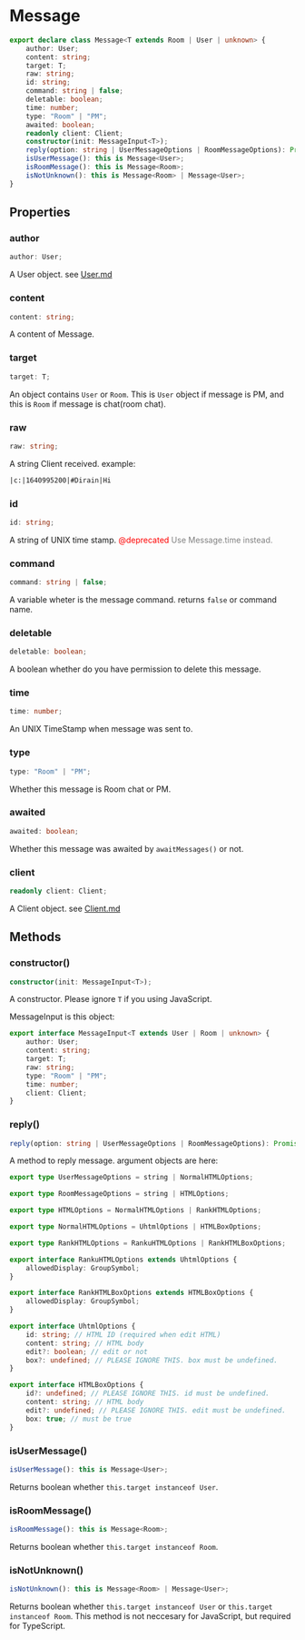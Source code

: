 # Message

```ts
export declare class Message<T extends Room | User | unknown> {
    author: User;
    content: string;
    target: T;
    raw: string;
    id: string;
    command: string | false;
    deletable: boolean;
    time: number;
    type: "Room" | "PM";
    awaited: boolean;
    readonly client: Client;
    constructor(init: MessageInput<T>);
    reply(option: string | UserMessageOptions | RoomMessageOptions): Promise<Message<Room | User>> | null;
    isUserMessage(): this is Message<User>;
    isRoomMessage(): this is Message<Room>;
    isNotUnknown(): this is Message<Room> | Message<User>;
}
```

## Properties

### author

```ts
author: User;
```

A User object. see [User.md](./User.md)

### content

```ts
content: string;
```

A content of Message.

### target

```ts
target: T;
```

An object contains `User` or `Room`.
This is `User` object if message is PM, and this is `Room` if message is chat(room chat).

### raw

```ts
raw: string;
```

A string Client received.
example:

```txt
|c:|1640995200|#Dirain|Hi
```

### id

```ts
id: string;
```

A string of UNIX time stamp.
<span style="color: red">@deprecated</span> <span style="color: gray">Use Message.time instead.</span>

### command

```ts
command: string | false;
```

A variable wheter is the message command. returns `false` or command name.

### deletable

```ts
deletable: boolean;
```

A boolean whether do you have permission to delete this message.

### time

```ts
time: number;
```

An UNIX TimeStamp when message was sent to.

### type

```ts
type: "Room" | "PM";
```

Whether this message is Room chat or PM.

### awaited

```ts
awaited: boolean;
```

Whether this message was awaited by `awaitMessages()` or not.

### client

```ts
readonly client: Client;
```

A Client object. see [Client.md](./Client.md)

## Methods

### constructor()

```ts
constructor(init: MessageInput<T>);
```

A constructor. Please ignore `T` if you using JavaScript.

MessageInput is this object:

```ts
export interface MessageInput<T extends User | Room | unknown> {
    author: User;
    content: string;
    target: T;
    raw: string;
    type: "Room" | "PM";
    time: number;
    client: Client;
}
```

### reply()

```ts
reply(option: string | UserMessageOptions | RoomMessageOptions): Promise<Message<Room | User>> | null;
```

A method to reply message. argument objects are here:

```ts
export type UserMessageOptions = string | NormalHTMLOptions;

export type RoomMessageOptions = string | HTMLOptions;

export type HTMLOptions = NormalHTMLOptions | RankHTMLOptions;

export type NormalHTMLOptions = UhtmlOptions | HTMLBoxOptions;

export type RankHTMLOptions = RankuHTMLOptions | RankHTMLBoxOptions;

export interface RankuHTMLOptions extends UhtmlOptions {
    allowedDisplay: GroupSymbol;
}

export interface RankHTMLBoxOptions extends HTMLBoxOptions {
    allowedDisplay: GroupSymbol;
}

export interface UhtmlOptions {
    id: string; // HTML ID (required when edit HTML)
    content: string; // HTML body
    edit?: boolean; // edit or not
    box?: undefined; // PLEASE IGNORE THIS. box must be undefined.
}

export interface HTMLBoxOptions {
    id?: undefined; // PLEASE IGNORE THIS. id must be undefined.
    content: string; // HTML body
    edit?: undefined; // PLEASE IGNORE THIS. edit must be undefined.
    box: true; // must be true
}
```

### isUserMessage()

```ts
isUserMessage(): this is Message<User>;
```

Returns boolean whether `this.target instanceof User`.

### isRoomMessage()

```ts
isRoomMessage(): this is Message<Room>;
```

Returns boolean whether `this.target instanceof Room`.

### isNotUnknown()

```ts
isNotUnknown(): this is Message<Room> | Message<User>;
```

Returns boolean whether `this.target instanceof User` or `this.target instanceof Room`.
This method is not neccesary for JavaScript, but required for TypeScript.
